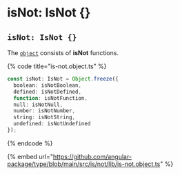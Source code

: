 # isNot: IsNot {}

## `isNot: IsNot {}`

The [`object`](https://developer.mozilla.org/en-US/docs/Web/JavaScript/Reference/Global\_Objects/Object) consists of **isNot** functions.

{% code title="is-not.object.ts" %}
```typescript
const isNot: IsNot = Object.freeze({
  boolean: isNotBoolean,
  defined: isNotDefined,
  function: isNotFunction,
  null: isNotNull,
  number: isNotNumber,
  string: isNotString,
  undefined: isNotUndefined
});
```
{% endcode %}

{% embed url="https://github.com/angular-package/type/blob/main/src/is/not/lib/is-not.object.ts" %}

